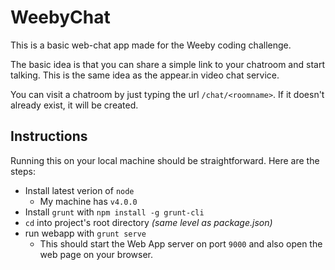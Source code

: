 # WeebyChat
This is a basic web-chat app made for the Weeby coding challenge.

The basic idea is that you can share a simple link to your chatroom and start talking. This is the same idea as the appear.in video chat service.

You can visit a chatroom by just typing the url `/chat/<roomname>`. If it doesn't already exist, it will be created.

## Instructions
Running this on your local machine should be straightforward. Here are the steps:

- Install latest verion of `node`
  - My machine has `v4.0.0`
- Install `grunt` with `npm install -g grunt-cli`
- `cd` into project's root directory *(same level as package.json)*
- run webapp with `grunt serve`
  - This should start the Web App server on port `9000` and also open the web page on your browser.
